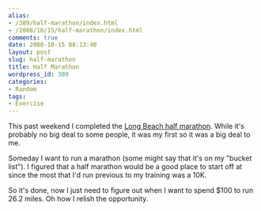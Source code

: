```yaml
---
alias:
- /389/half-marathon/index.html
- /2008/10/15/half-marathon/index.html
comments: true
date: 2008-10-15 08:13:40
layout: post
slug: half-marathon
title: Half Marathon
wordpress_id: 389
categories:
- Random
tags:
- Exercise
---
```


This past weekend I completed the [Long Beach half marathon](http://runlongbeach.com/site5.aspx).  While it's probably no big deal to some people, it was my first so it was a big deal to me.  

Someday I want to run a marathon (some might say that it's on my "bucket list").  I figured that a half marathon would be a good place to start off at since the most that I'd run previous to my training was a 10K.

So it's done, now I just need to figure out when I want to spend $100 to run 26.2 miles.  Oh how I relish the opportunity.
